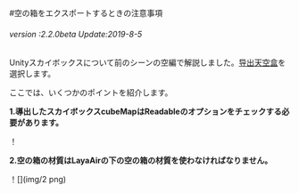 #空の箱をエクスポートするときの注意事項

###### *version :2.2.0beta   Update:2019-8-5*

Unityスカイボックスについて前のシーンの空編で解説しました。[导出天空盒](https://ldc2.layabox.com/doc/?nav=zh-js-4-4-2)を選択します。

ここでは、いくつかのポイントを紹介します。

**1.導出したスカイボックスcubeMapはReadableのオプションをチェックする必要があります。**

！[](img/1.png)<br/>



**2.空の箱の材質はLayaAirの下の空の箱の材質を使わなければなりません。**

！[](img/2 png)<br/>